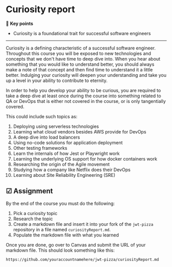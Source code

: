 # Curiosity report

🔑 **Key points**

- Curiosity is a foundational trait for successful software engineers

---

Curiosity is a defining characteristic of a successful software engineer. Throughout this course you will be exposed to new technologies and concepts that we don't have time to deep dive into. When you hear about something that you would like to understand better, you should always make a note of that concept and then find time to understand it a little better. Indulging your curiosity will deepen your understanding and take you up a level in your ability to contribute to eternity.

In order to help you develop your ability to be curious, you are required to take a deep dive at least once during the course into something related to QA or DevOps that is either not covered in the course, or is only tangentially covered.

This could include such topics as:

1. Deploying using serverless technologies
1. Learning what cloud vendors besides AWS provide for DevOps
1. A deep dive into load balancers
1. Using no-code solutions for application deployment
1. Other testing frameworks
1. Learn the internals of how Jest or Playwright work
1. Learning the underlying OS support for how docker containers work
1. Researching the origin of the Agile movement
1. Studying how a company like Netflix does their DevOps
1. Learning about Site Reliability Engineering (SRE)

## ☑ Assignment

By the end of the course you must do the following:

1. Pick a curiosity topic
1. Research the topic
1. Create a markdown file and insert it into your fork of the `jwt-pizza` repository in a file named `curiosityReport.md`.
1. Populate the markdown file with what you learned

Once you are done, go over to Canvas and submit the URL of your markdown file. This should look something like this:

```
https://github.com/youraccountnamehere/jwt-pizza/curiosityReport.md
```
